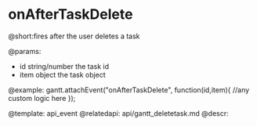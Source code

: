 onAfterTaskDelete
=============
@short:fires after the user deletes a task 
	

@params:
- id		string/number			the task id
- item		object					the task object 

@example:
gantt.attachEvent("onAfterTaskDelete", function(id,item){
    //any custom logic here
});

@template:	api_event
@relatedapi:
	api/gantt_deletetask.md
@descr:
